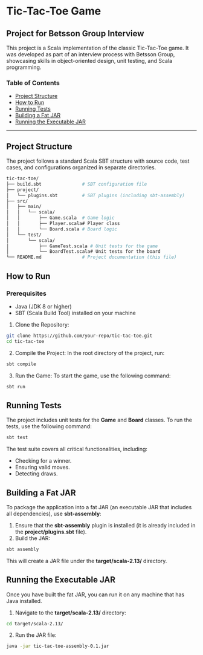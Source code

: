 # Tic-Tac-Toe Game

## Project for Betsson Group Interview

This project is a Scala implementation of the classic Tic-Tac-Toe game. It was developed as part of an interview process with Betsson Group, showcasing skills in object-oriented design, unit testing, and Scala programming.

### Table of Contents
- [Project Structure](#project-structure)
- [How to Run](#how-to-run)
- [Running Tests](#running-tests)
- [Building a Fat JAR](#building-a-fat-jar)
- [Running the Executable JAR](#running-the-executable-jar)

---

## Project Structure

The project follows a standard Scala SBT structure with source code, test cases, and configurations organized in separate directories.

```bash
tic-tac-toe/
├── build.sbt               # SBT configuration file
├── project/
│   └── plugins.sbt         # SBT plugins (including sbt-assembly)
├── src/
│   ├── main/
│   │   └── scala/
│   │       ├── Game.scala  # Game logic
│   │       ├── Player.scala# Player class
│   │       └── Board.scala # Board logic
│   └── test/
│       └── scala/
│           ├── GameTest.scala # Unit tests for the game
│           └── BoardTest.scala# Unit tests for the board
└── README.md               # Project documentation (this file)
```

## How to Run
### Prerequisites

- Java (JDK 8 or higher)
- SBT (Scala Build Tool) installed on your machine

1. Clone the Repository:

```bash
git clone https://github.com/your-repo/tic-tac-toe.git
cd tic-tac-toe
```

2. Compile the Project: In the root directory of the project, run:

```bash
sbt compile
```

3. Run the Game: To start the game, use the following command:

```bash
sbt run
```

## Running Tests

The project includes unit tests for the **Game** and **Board** classes. To run the tests, use the following command:

```bash
sbt test
```

The test suite covers all critical functionalities, including:

- Checking for a winner.
- Ensuring valid moves.
- Detecting draws.

## Building a Fat JAR

To package the application into a fat JAR (an executable JAR that includes all dependencies), use **sbt-assembly**:

1. Ensure that the **sbt-assembly** plugin is installed (it is already included in the **project/plugins.sbt** file).
2. Build the JAR:
```bash
sbt assembly
```
This will create a JAR file under the **target/scala-2.13/** directory.

## Running the Executable JAR

Once you have built the fat JAR, you can run it on any machine that has Java installed.

1. Navigate to the **target/scala-2.13/** directory:
```bash
cd target/scala-2.13/
```
2. Run the JAR file:
```bash
java -jar tic-tac-toe-assembly-0.1.jar
```